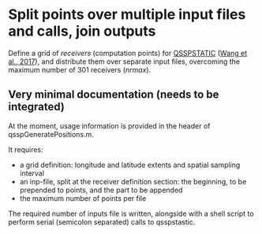 # Split points over multiple input files and calls, join outputs

Define a grid of *receivers* (computation points) for [QSSPSTATIC](https://www.gfz-potsdam.de/en/section/physics-of-earthquakes-and-volcanoes/infrastructure/tool-development-lab/#gfz-collapse-c66638) ([Wang et al., 2017](https://doi.org/10.1093/gji/ggx259)), and distribute them over separate input files, overcoming the maximum number of 301 receivers (*nrmax*).

## Very minimal documentation (needs to be integrated)

At the moment, usage information is provided in the header of qsspGeneratePositions.m.

It requires:

* a grid definition: longitude and latitude extents and spatial sampling interval
* an inp-file, split at the receiver definition section: the beginning, to be prepended to points, and the part to be appended
* the maximum number of points per file

The required number of inputs file is written, alongside with a shell script to perform serial (semicolon separated) calls to qsspstastic.
